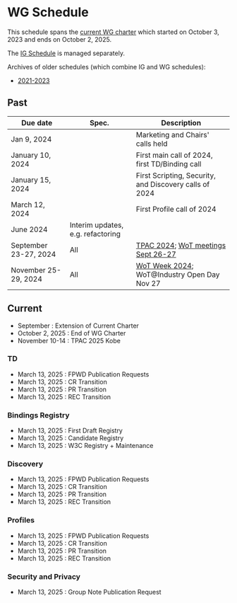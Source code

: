 # WG Schedule
This schedule spans the [current WG charter](https://www.w3.org/2023/10/wot-wg-2023.html) which started on October 3, 2023 and ends on October 2, 2025.

The [IG Schedule](ig-schedule.md) is managed separately.

Archives of older schedules (which combine IG and WG schedules):
* [2021-2023](schedule_2023.md)

## Past
| Due date | Spec. | Description |
| --- | --- | --- |
| Jan 9, 2024 |   | Marketing and Chairs' calls held |
| January 10, 2024 |   | First main call of 2024, first TD/Binding call |
| January 15, 2024 |   | First Scripting, Security, and Discovery calls of 2024 |
| March 12, 2024 |  | First Profile call of 2024 |
| June 2024 | Interim updates, e.g. refactoring |
| September 23-27, 2024 | All | [TPAC 2024](https://www.w3.org/2024/09/TPAC/); [WoT meetings Sept 26-27](https://www.w3.org/WoT/IG/wiki/Wiki_for_F2F_2024_planning) |
| November 25-29, 2024 | All | [WoT Week 2024](https://www.w3.org/WoT/IG/wiki/Wiki_for_WoT_Week_2024_planning); WoT@Industry Open Day Nov 27 |

## Current
* September : Extension of Current Charter
* October 2, 2025 : End of WG Charter 
* November 10-14 : TPAC 2025 Kobe

### TD
* March 13, 2025 : FPWD Publication Requests
* March 13, 2025 : CR Transition
* March 13, 2025 : PR Transition
* March 13, 2025 : REC Transition

### Bindings Registry
* March 13, 2025 : First Draft Registry
* March 13, 2025 : Candidate Registry
* March 13, 2025 : W3C Registry + Maintenance

### Discovery
* March 13, 2025 : FPWD Publication Requests
* March 13, 2025 : CR Transition
* March 13, 2025 : PR Transition
* March 13, 2025 : REC Transition

### Profiles
* March 13, 2025 : FPWD Publication Requests
* March 13, 2025 : CR Transition
* March 13, 2025 : PR Transition
* March 13, 2025 : REC Transition

### Security and Privacy
* March 13, 2025 : Group Note Publication Request

